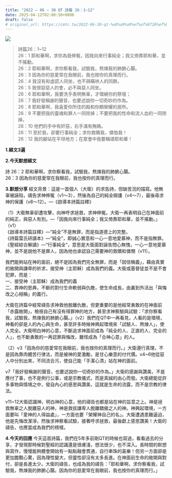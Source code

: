 ```yaml
---
title: "2022 – 06 – 30 QT 詩篇 26：1~12"
date: 2025-04-12T02:08:50+0800
draft: false
# original_url: https://cmtc.tw/2022-06-30-qt-%e8%a9%a9%e7%af%8726%ef%bc%9a112
---
```


![](/images/qt.jpg)
> 詩篇26：1\~12  
> 26：1 耶和華啊，求你為我伸冤，因我向來行事純全；我又倚靠耶和華，並不搖動。  
> 26：2 耶和華啊，求你察看我，試驗我，熬煉我的肺腑心腸。  
> 26：3 因為你的慈愛常在我眼前，我也按你的真理而行。  
> 26：4 我沒有和虛謊人同坐，也不與瞞哄人的同群。  
> 26：5 我恨惡惡人的會，必不與惡人同坐。  
> 26：6 耶和華啊，我要洗手表明無辜，才環繞你的祭壇；  
> 26：7 我好發稱謝的聲音，也要述說你一切奇妙的作為。  
> 26：8 耶和華啊，我喜愛你所住的殿和你顯榮耀的居所。  
> 26：9 不要把我的靈魂和罪人一同除掉；不要把我的性命和流人血的一同除掉。  
> 26：10 他們的手中有奸惡，右手滿有賄賂。  
> 26：11 至於我，卻要行事純全；求你救贖我，憐恤我！  
> 26：12 我的腳站在平坦地方；在眾會中我要稱頌耶和華！

**1.經文3遍**

**2.今天默想經文**
  
詩 26：2 耶和華啊，求你察看我，試驗我，熬煉我的肺腑心腸。  
26：3 因為你的慈愛常在我眼前，我也按你的真理而行。

**3.默想分享**
經文背景：這是一首個人（大衛）的求告詩，但缺苦況的描寫。他無辜被誣陷，禱告求神伸冤（v1～3），然後為自己的純全辯護（v4～7），最後尋求神的保護（v8～12）。—《啟導本詩篇註釋》

（1）大衛無辜卻遭攻擊，向神呼求拯救，求神伸冤。大衛一再表明自己在神面前的純正，與惡人有別。—「因我向來行事純全；我又倚靠耶和華，並不搖動。」（v1）  
《啟導本詩篇註釋》—“純全”不是無罪，而是指道德上的完整。  
《詩篇雷氏研讀本》—“純全”，即誠心實意和一心一意地愛慕神，而不是指無罪。  
《聖經綜合解讀》—“行事純全”，意思是大衛面對誣告問心無愧，一心一意地愛慕神，並不是說他不是罪人，因為他也承認自己需要神的救贖和憐憫（v11）。

我們能夠站在神的面前，絕不是因為我們完全無罪，而是「因信稱義」，藉由真實的敞開與謙卑的祈求，接受神（主耶穌）成為我們的義。大衛或基督徒並不是不會犯罪，而是：  
一、接受神（主耶穌）成為我們的義  
二、靠神的恩典，不斷的對付生命軟弱與仇敵，使生命成長，由裏到外活出「與悔改之心相稱」的義行。

大衛在詩篇中經常禱告求神救他脫離仇敵，但更重要的是他經常勇敢的在神面前「赤露敞開」，檢視自己有沒有得罪神的地方，甚至求神察驗與試驗：「求你察看我，試驗我，熬煉我的肺腑心腸。」（v2）我們在QT中一再看見，人看的是環境，神看的卻是人的內心與生命，甚至許多時候神興起環境來「試驗人、熬煉人」，使人完全。大衛明白神的心意，不斷追求神面前成為「純全的人、正直的人、完全的人」，也不斷勇敢的一再認罪與悔改，難怪成為「合神心意」的人。

（2）v3「因為你的慈愛常在我眼前，我也按你的真理而行。」大衛遵行真理，不是因為靠肉體苦行律法，而是被神的愛激勵，是甘心樂意的付代價。v4\~6他從惡人中分別出來，不同流合污，使自己能「手潔心清」站在神的面前。

v7「我好發稱謝的聲音，也要述說你一切奇妙的作為。」大衛的感謝與讚美，不是應付了事，也不是例行公事，或是宗教儀式，而是真誠的由心而發。大衛總能從許多事物與情境之中，發自內心的感恩與讚美，這就是生命的流露，而不是宗教的律法。

v11\~12大衛認識神，明白神的心意，他的禱告也都是站在神的旨意之上。神是拯救無辜之人脫離惡人的神，神是救拔謙卑人脫離驕傲之人的神。神興起環境，一方面要叫「愛神的人得益處」，一方面也要「榮耀神自己的名」。大衛遭遇患難逼迫，他是先悔改潔淨，然後求神察看試驗，接著呼求拯救，最後獻上感恩讚美！大衛的禱告，也應當成為我們的榜樣。

**4.今天的回應**
今天這首詩篇，我們在5年多前剛QT的時候也寫過，看看過去的分享，才發現那時候對聖經的認識還是很膚淺，想法很少，也不深入。長時間的默想與寫作，慢慢能夠體會開始有一點點融會貫通，自行串珠的喜樂！但另一方面卻是更加膽戰心驚，因為理性變大，但靈性卻沒有太多長進。在神面前生命的敞開與對付，卻是長進太少。大衛的禱告，也成為我的禱告：「耶和華啊，求你察看我，試驗我，熬煉我的肺腑心腸。因為你的慈愛常在我眼前，我也按你的真理而行。」
